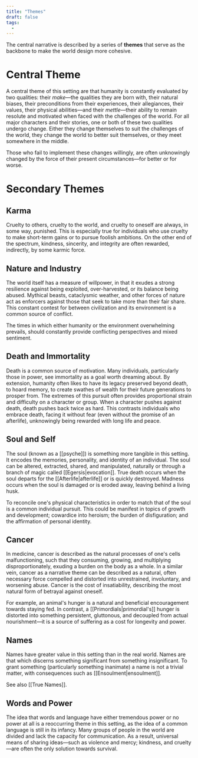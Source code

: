 ```yaml
---
title: "Themes"
draft: false
tags:
  - 
---
```


The central narrative is described by a series of **themes** that serve as the backbone to make the world design more cohesive.

# Central Theme
A central theme of this setting are that humanity is constantly evaluated by two qualities: their *make*—the qualities they are born with, their natural biases, their preconditions from their experiences, their allegiances, their values, their physical abilities—and their *mettle*—their ability to remain resolute and motivated when faced with the challenges of the world. For all major characters and their stories, one or both of these two qualities undergo change. Either they change themselves to suit the challenges of the world, they change the world to better suit themselves, or they meet somewhere in the middle. 

Those who fail to implement these changes willingly, are often unknowingly changed by the force of their present circumstances—for better or for worse. 

# Secondary Themes
## Karma
Cruelty to others, cruelty to the world, and cruelty to oneself are always, in some way, punished. This is especially true for individuals who use cruelty to make short-term gains or to pursue foolish ambitions. On the other end of the spectrum, kindness, sincerity, and integrity are often rewarded, indirectly, by some karmic force. 

## Nature and Industry
The world itself has a measure of willpower, in that it exudes a strong resilience against being exploited, over-harvested, or its balance being abused. Mythical beasts, cataclysmic weather, and other forces of nature act as enforcers against those that seek to take more than their fair share. This constant contest for between civilization and its environment is a common source of conflict. 

The times in which either humanity or the environment overwhelming prevails, should constantly provide conflicting perspectives and mixed sentiment.

## Death and Immortality
Death is a common source of motivation. Many individuals, particularly those in power, see immortality as a goal worth dreaming about. By extension, humanity often likes to have its legacy preserved beyond death, to hoard memory, to create swathes of wealth for their future generations to prosper from. The extremes of this pursuit often provides proportional strain and difficulty on a character or group. When a character pushes against death, death pushes back twice as hard.  This contrasts individuals who embrace death, facing it without fear (even without the promise of an afterlife), unknowingly being rewarded with long life and peace.

## Soul and Self
The soul (known as a [[psyche]]) is something more tangible in this setting. It encodes the memories, personality, and identity of an individual. The soul can be altered, extracted, shared, and manipulated, naturally or through a branch of magic called [[Egersis|evocation]]. True death occurs when the soul departs for the [[Afterlife|afterlife]] or is quickly destroyed. Madness occurs when the soul is damaged or is eroded away, leaving behind a living husk.

To reconcile one's physical characteristics in order to match that of the soul is a common individual pursuit. This could be manifest in topics of growth and development; cowardice into heroism; the burden of disfiguration; and the affirmation of personal identity.

## Cancer
In medicine, cancer is described as the natural processes of one's cells malfunctioning, such that they consuming, growing, and multiplying disproportionately, exuding a burden on the body as a whole. In a similar vein, cancer as a narrative theme can be described as a natural, often necessary force compelled and distorted into unrestrained, involuntary, and worsening abuse. Cancer is the cost of insatiability, describing the most natural form of betrayal against oneself.

For example, an animal's hunger is a natural and beneficial encouragement towards staying fed. In contrast, a [[Primordials|primordial's]] hunger is distorted into something persistent, gluttonous, and decoupled from actual nourishment—it is a source of suffering as a cost for longevity and power.

## Names
Names have greater value in this setting than in the real world. Names are that which discerns something significant from something insignificant. To grant something (particularly something inanimate) a name is not a trivial matter, with consequences such as [[Ensoulment|ensoulment]].

See also [[True Names]].

## Words and Power
The idea that words and language have either tremendous power or no power at all is a reoccurring theme in this setting, as the idea of a common language is still in its infancy. Many groups of people in the world are divided and lack the capacity for communication. As a result, universal means of sharing ideas—such as violence and mercy; kindness, and cruelty—are often the only solution towards survival.